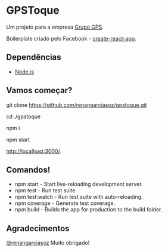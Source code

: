 # GPSToque

Um projeto para a empresa [Grupo GPS](http://gpssa.com.br).

Boilerplate criado pelo Facebook - [create-react-app](https://github.com/facebookincubator/create-react-app/).

## Dependências

* [Node.js](https://nodejs.org/en/download/)

## Vamos começar?

git clone https://github.com/renangarciasoz/gpstoque.git

cd ./gpstoque

npm i

npm start

[http://localhost:3000/](http://localhost:3000/).

## Comandos!

* npm start - Start live-reloading development server.
* npm test  - Run test suite.
* npm test:watch  - Run test suite with auto-reloading.
* npm coverage - Generate test coverage.
* npm build - Builds the app for production to the build folder.

## Agradecimentos
[@renangarciasoz](https://github.com/renangarciasoz)
Muito obrigado!